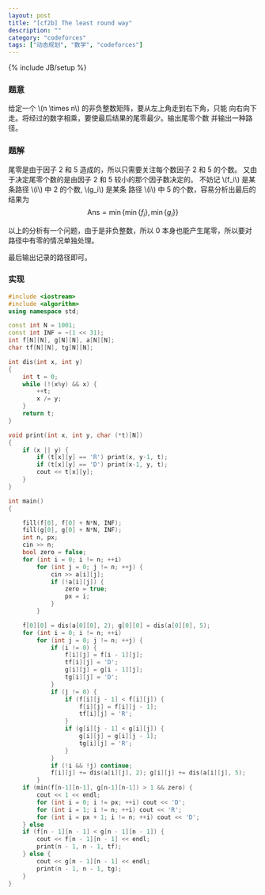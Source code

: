 ```yaml
---
layout: post
title: "[cf2b] The least round way"
description: ""
category: "codeforces"
tags: ["动态规划", "数学", "codeforces"]
---
```

{% include JB/setup %}

### 题意
给定一个 \\(n \times n\\) 的非负整数矩阵，要从左上角走到右下角，只能
向右向下走。将经过的数字相乘，要使最后结果的尾零最少。输出尾零个数
并输出一种路径。

### 题解
尾零是由于因子 2 和 5 造成的，所以只需要关注每个数因子 2 和 5 的个数。
又由于决定尾零个数的是由因子 2 和 5 较小的那个因子数决定的。
不妨记 \\(f_i\\) 是某条路径 \\(i\\) 中 2 的个数, \\(g_i\\) 是某条
路径 \\(i\\) 中 5 的个数，容易分析出最后的结果为
$$ \mathrm{Ans} = \min \left\{ \min \left\{ f_i \right\},
		\min \left\{ g_i \right\} \right\} \nonumber $$

以上的分析有一个问题，由于是非负整数，所以 0 本身也能产生尾零，所以要对
路径中有零的情况单独处理。

最后输出记录的路径即可。

### 实现

```cpp
#include <iostream>
#include <algorithm>
using namespace std;

const int N = 1001;
const int INF = ~(1 << 31);
int f[N][N], g[N][N], a[N][N];
char tf[N][N], tg[N][N];

int dis(int x, int y)
{
	int t = 0;
	while (!(x%y) && x) {
		++t;
		x /= y;
	}
	return t;
}

void print(int x, int y, char (*t)[N])
{
	if (x || y) {
		if (t[x][y] == 'R') print(x, y-1, t);
		if (t[x][y] == 'D') print(x-1, y, t);
		cout << t[x][y];
	}
}

int main()
{

	fill(f[0], f[0] + N*N, INF);
	fill(g[0], g[0] + N*N, INF);
	int n, px;
	cin >> n;
	bool zero = false;
	for (int i = 0; i != n; ++i)
		for (int j = 0; j != n; ++j) {
			cin >> a[i][j];
			if (!a[i][j]) {
				zero = true;
				px = i;
			}
		}

	f[0][0] = dis(a[0][0], 2); g[0][0] = dis(a[0][0], 5);
	for (int i = 0; i != n; ++i)
		for (int j = 0; j != n; ++j) {
			if (i != 0) {
				f[i][j] = f[i - 1][j];
				tf[i][j] = 'D';
				g[i][j] = g[i - 1][j];
				tg[i][j] = 'D';
			}
			if (j != 0) {
				if (f[i][j - 1] < f[i][j]) {
					f[i][j] = f[i][j - 1];
					tf[i][j] = 'R';
				}
				if (g[i][j - 1] < g[i][j]) {
					g[i][j] = g[i][j - 1];
					tg[i][j] = 'R';
				}
			}
			if (!i && !j) continue;
			f[i][j] += dis(a[i][j], 2); g[i][j] += dis(a[i][j], 5);
		}
	if (min(f[n-1][n-1], g[n-1][n-1]) > 1 && zero) {
		cout << 1 << endl;
		for (int i = 0; i != px; ++i) cout << 'D';
		for (int i = 1; i != n; ++i) cout << 'R';
		for (int i = px + 1; i != n; ++i) cout << 'D';
	} else
	if (f[n - 1][n - 1] < g[n - 1][n - 1]) {
		cout << f[n - 1][n - 1] << endl;
		print(n - 1, n - 1, tf);
	} else {
		cout << g[n - 1][n - 1] << endl;
		print(n - 1, n - 1, tg);
	}
}

```

